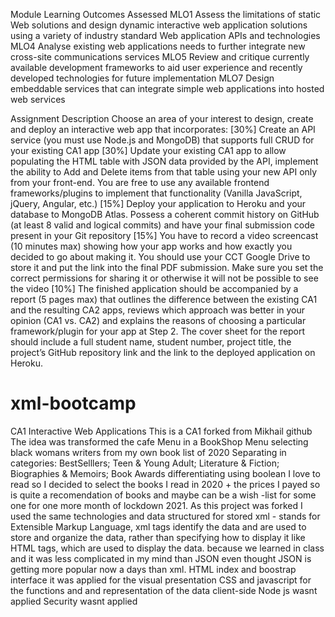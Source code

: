 Module Learning Outcomes Assessed MLO1 Assess the limitations of static Web solutions and design dynamic interactive web application solutions using a variety of industry standard Web application APIs and technologies MLO4 Analyse existing web applications needs to further integrate new cross-site communications services MLO5 Review and critique currently available development frameworks to aid user experience and recently developed technologies for future implementation MLO7 Design embeddable services that can integrate simple web applications into hosted web services

Assignment Description Choose an area of your interest to design, create and deploy an interactive web app that incorporates: 
[30%] Create an API service (you must use Node.js and MongoDB) that supports full CRUD for your existing CA1 app 
[30%] Update your existing CA1 app to allow populating the HTML table with JSON data provided by the API, implement the ability to Add and Delete items from that table using your new API
only from your front-end. You are free to use any available frontend frameworks/plugins to implement that functionality (Vanilla JavaScript, jQuery, Angular, etc.) 
[15%] Deploy your application to Heroku and your database to MongoDB Atlas. Possess a coherent commit history on GitHub (at least 8 valid and logical commits) and
have your final submission code present in your Git repository 
[15%] You have to record a video screencast (10 minutes max) showing how your app works and how exactly you decided to go about making it. You should use your CCT Google Drive to store it and
 put the link into the final PDF submission. Make sure you set the correct permissions for sharing it or otherwise it will not be possible to see the video 
 [10%] The finished application should be accompanied by a report (5 pages max) that outlines the difference between the existing CA1 and the resulting CA2 apps, 
 reviews which approach was better in your opinion (CA1 vs. CA2) and explains the reasons of choosing a particular framework/plugin for your app at Step 2. 
 The cover sheet for the report should include a full student name, student number, project title, the project’s GitHub repository link and the link to the deployed application on Heroku.

# xml-bootcamp
CA1 Interactive Web Applications
This is a CA1 forked from Mikhail github
The idea was transformed the cafe Menu in a BookShop Menu selecting black womans writers from my own book list of 2020 
Separating in categories: 
BestSelllers;
Teen & Young Adult;
Literature & Fiction;
Biographies & Memoirs;
Book Awards differentiating using boolean
I love to read so I decided to select the books I read in 2020 + the prices I payed so is quite a recomendation of books and maybe can be a wish -list for some one
for one more month of lockdown 2021.
As this project was forked I used the same technologies and data structured for stored
xml - stands for Extensible Markup Language, xml tags identify the data and are used to store and organize the data, rather than specifying how to display it like HTML tags, which are used to display the data.
because we learned in class and it was less complicated in my mind than JSON even thought JSON is getting more popular now a days than xml.
HTML index and boostrap interface it was applied for the visual presentation
CSS and javascript for the functions and and representation of the data client-side 
Node js wasnt applied
Security wasnt applied
